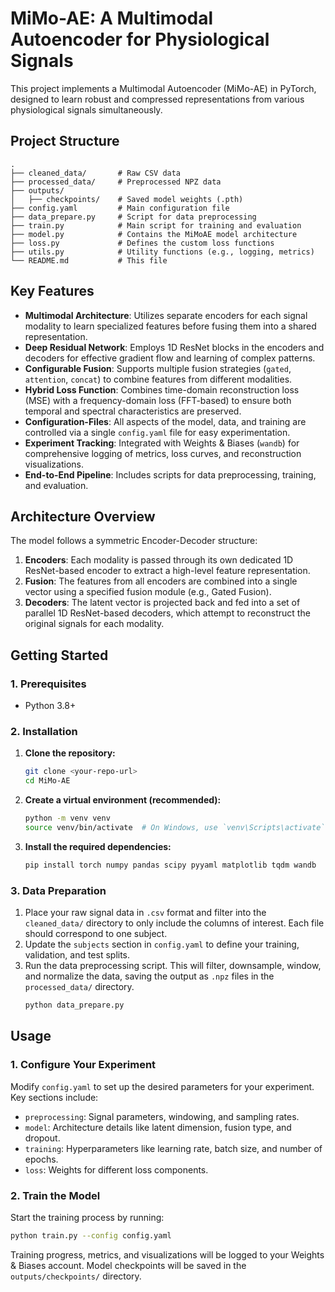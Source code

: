 # MiMo-AE: A Multimodal Autoencoder for Physiological Signals

This project implements a Multimodal Autoencoder (MiMo-AE) in PyTorch, designed to learn robust and compressed representations from various physiological signals simultaneously. 

## Project Structure

```
.
├── cleaned_data/       # Raw CSV data
├── processed_data/     # Preprocessed NPZ data
├── outputs/
│   ├── checkpoints/    # Saved model weights (.pth)
├── config.yaml         # Main configuration file
├── data_prepare.py     # Script for data preprocessing
├── train.py            # Main script for training and evaluation
├── model.py            # Contains the MiMoAE model architecture
├── loss.py             # Defines the custom loss functions
├── utils.py            # Utility functions (e.g., logging, metrics)
└── README.md           # This file
```

## Key Features

- **Multimodal Architecture**: Utilizes separate encoders for each signal modality to learn specialized features before fusing them into a shared representation.
- **Deep Residual Network**: Employs 1D ResNet blocks in the encoders and decoders for effective gradient flow and learning of complex patterns.
- **Configurable Fusion**: Supports multiple fusion strategies (`gated`, `attention`, `concat`) to combine features from different modalities.
- **Hybrid Loss Function**: Combines time-domain reconstruction loss (MSE) with a frequency-domain loss (FFT-based) to ensure both temporal and spectral characteristics are preserved.
- **Configuration-Files**: All aspects of the model, data, and training are controlled via a single `config.yaml` file for easy experimentation.
- **Experiment Tracking**: Integrated with Weights & Biases (`wandb`) for comprehensive logging of metrics, loss curves, and reconstruction visualizations.
- **End-to-End Pipeline**: Includes scripts for data preprocessing, training, and evaluation.

## Architecture Overview

The model follows a symmetric Encoder-Decoder structure:

1.  **Encoders**: Each modality is passed through its own dedicated 1D ResNet-based encoder to extract a high-level feature representation.
2.  **Fusion**: The features from all encoders are combined into a single vector using a specified fusion module (e.g., Gated Fusion).
3.  **Decoders**: The latent vector is projected back and fed into a set of parallel 1D ResNet-based decoders, which attempt to reconstruct the original signals for each modality.

## Getting Started

### 1. Prerequisites

- Python 3.8+

### 2. Installation

1.  **Clone the repository:**
    ```bash
    git clone <your-repo-url>
    cd MiMo-AE
    ```

2.  **Create a virtual environment (recommended):**
    ```bash
    python -m venv venv
    source venv/bin/activate  # On Windows, use `venv\Scripts\activate`
    ```

3.  **Install the required dependencies:**
    ```bash
    pip install torch numpy pandas scipy pyyaml matplotlib tqdm wandb
    ```

### 3. Data Preparation
1.  Place your raw signal data in `.csv` format and filter into the `cleaned_data/` directory to only include the columns of interest. Each file should correspond to one subject.
2.  Update the `subjects` section in `config.yaml` to define your training, validation, and test splits.
3.  Run the data preprocessing script. This will filter, downsample, window, and normalize the data, saving the output as `.npz` files in the `processed_data/` directory.
    ```bash
    python data_prepare.py
    ```

## Usage

### 1. Configure Your Experiment
Modify `config.yaml` to set up the desired parameters for your experiment. Key sections include:
- `preprocessing`: Signal parameters, windowing, and sampling rates.
- `model`: Architecture details like latent dimension, fusion type, and dropout.
- `training`: Hyperparameters like learning rate, batch size, and number of epochs.
- `loss`: Weights for different loss components.

### 2. Train the Model

Start the training process by running:
```bash
python train.py --config config.yaml
```
Training progress, metrics, and visualizations will be logged to your Weights & Biases account. Model checkpoints will be saved in the `outputs/checkpoints/` directory.


